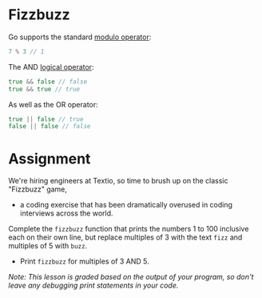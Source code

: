 # Fizzbuzz

Go supports the standard [modulo operator](https://www.youtube.com/watch?v=fVNaZntwYPw):

```go
7 % 3 // 1
```

The AND [logical operator](https://go.dev/ref/spec#Logical_operators):

```go
true && false // false
true && true // true
```

As well as the OR operator:

```go
true || false // true
false || false // false
```

# Assignment

We're hiring engineers at Textio, so time to brush up on the classic "Fizzbuzz" game,

- a coding exercise that has been dramatically overused in coding interviews across the world.

Complete the `fizzbuzz` function that prints the numbers 1 to 100 inclusive each on their own line, but replace multiples of 3 with the text `fizz` and multiples of 5 with `buzz`.

- Print `fizzbuzz` for multiples of 3 AND 5.

_Note: This lesson is graded based on the output of your program, so don't leave any debugging print statements in your code._
